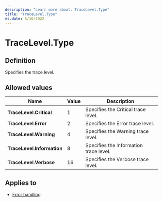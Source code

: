 ```yaml
---
description: "Learn more about: TraceLevel.Type"
title: "TraceLevel.Type"
ms.date: 5/16/2022
---
```

# TraceLevel.Type

## Definition

Specifies the trace level.

## Allowed values
  
|Name|Value|Description|  
|------------|--|-------------|  
|**TraceLevel.Critical**|1|Specifies the Critical trace level.|  
|**TraceLevel.Error**|2|Specifies the Error trace level.|
|**TraceLevel.Warning**|4|Specifies the Warning trace level.|
|**TraceLevel.Information**|8|Specifies the Information trace level.|
|**TraceLevel.Verbose**|16|Specifies the Verbose trace level.|

## Applies to

* [Error handling](error-handling.md)
